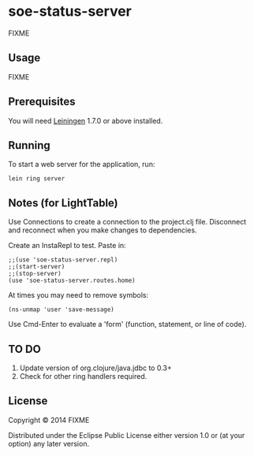 # soe-status-server

FIXME

## Usage

FIXME

## Prerequisites

You will need [Leiningen][1] 1.7.0 or above installed.

[1]: https://github.com/technomancy/leiningen

## Running

To start a web server for the application, run:

    lein ring server

## Notes (for LightTable)

Use Connections to create a connection to the project.clj file.  Disconnect and reconnect when you make changes to dependencies.

Create an InstaRepl to test.  Paste in:

```
;;(use 'soe-status-server.repl)
;;(start-server)
;;(stop-server)
(use 'soe-status-server.routes.home)
```

At times you may need to remove symbols:
```
(ns-unmap 'user 'save-message)
```

Use Cmd-Enter to evaluate a 'form' (function, statement, or line of code).

## TO DO

1. Update version of org.clojure/java.jdbc to 0.3+
2. Check for other ring handlers required.


## License

Copyright © 2014 FIXME

Distributed under the Eclipse Public License either version 1.0 or (at
your option) any later version.

